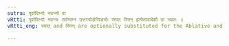 ```yaml
---
sutra: पूर्वादिभ्यो नवभ्यो वा
vRtti: पूर्वादिभ्यो नवभ्यः सर्वनाम्न उत्तरयोर्ङसिङ्योः स्मात् स्मिन् इत्येतावादेशौ वा भवतः ॥
vRtti_eng: स्मात् and स्मिन् are optionally substituted for the Ablative and Locative endings, after पूर्व and the eight that follow it (I. 1. 34).

---
```

